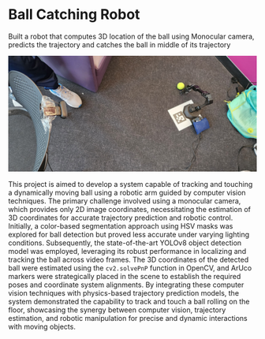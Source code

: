 # Ball Catching Robot
 Built a robot that computes 3D location of the ball using Monocular camera, predicts the trajectory and catches the ball in middle of its trajectory

 ![Experiment Setup ....loading](https://github.com/venkydesai/ball_catching_robot/blob/main/images/Robotic_arm_ball_3.jpeg)

 This project is aimed to develop a system capable of tracking and touching a dynamically moving ball using a robotic arm guided by computer vision techniques. The primary challenge involved using a monocular camera, which provides only 2D image coordinates, necessitating the estimation of 3D coordinates for accurate trajectory prediction and robotic control. Initially, a color-based segmentation approach using HSV masks was explored for ball detection but proved less accurate under varying lighting conditions. Subsequently, the state-of-the-art YOLOv8 object detection model was employed, leveraging its robust performance in localizing and tracking the ball across video frames. The 3D coordinates of the detected ball were estimated using the `cv2.solvePnP` function in OpenCV, and ArUco markers were strategically placed in the scene to establish the required poses and coordinate system alignments. By integrating these computer vision techniques with physics-based trajectory prediction models, the system demonstrated the capability to track and touch a ball rolling on the floor, showcasing the synergy between computer vision, trajectory estimation, and robotic manipulation for precise and dynamic interactions with moving objects.

